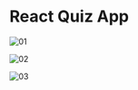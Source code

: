 # React Quiz App



![01](https://github.com/HidayahJadaan/React-Quiz-App/assets/121747756/a23fcc65-1c24-4efa-81b2-360493c480eb)

![02](https://github.com/HidayahJadaan/React-Quiz-App/assets/121747756/0c173878-f3a3-4774-bed2-89ff898c602f)

![03](https://github.com/HidayahJadaan/React-Quiz-App/assets/121747756/8e77cf8b-42ec-42b1-b5e7-29413ab4da78)

